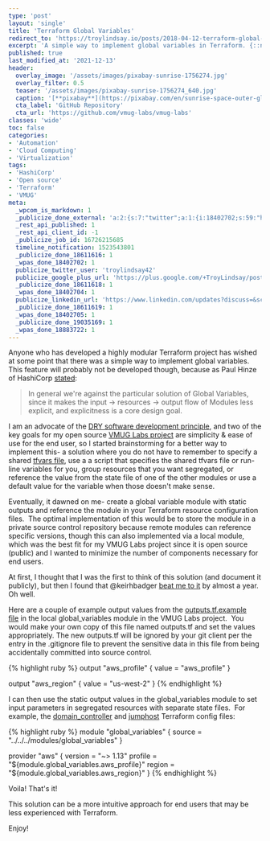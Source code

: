 ```yaml
---
type: 'post'
layout: 'single'
title: 'Terraform Global Variables'
redirect_to: 'https://troylindsay.io/posts/2018-04-12-terraform-global-variables/'
excerpt: 'A simple way to implement global variables in Terraform. {::nomarkdown}<br><br>Example available in the <strong>VMUG-Labs</strong> project.<br><br><iframe style="display: inline-block;" src="https://ghbtns.com/github-btn.html?user=vmug-labs&repo=vmug-labs&type=star&count=true&size=large" frameborder="0" scrolling="0" width="160px" height="30px"></iframe> <iframe style="display: inline-block;" src="https://ghbtns.com/github-btn.html?user=vmug-labs&repo=vmug-labs&type=fork&count=true&size=large" frameborder="0" scrolling="0" width="158px" height="30px"></iframe>{:/nomarkdown}'
published: true
last_modified_at: '2021-12-13'
header:
  overlay_image: '/assets/images/pixabay-sunrise-1756274.jpg'
  overlay_filter: 0.5
  teaser: '/assets/images/pixabay-sunrise-1756274_640.jpg'
  caption: '[**pixabay**](https://pixabay.com/en/sunrise-space-outer-globe-world-1756274/)'
  cta_label: 'GitHub Repository'
  cta_url: 'https://github.com/vmug-labs/vmug-labs'
classes: 'wide'
toc: false
categories:
- 'Automation'
- 'Cloud Computing'
- 'Virtualization'
tags:
- 'HashiCorp'
- 'Open source'
- 'Terraform'
- 'VMUG'
meta:
  _wpcom_is_markdown: 1
  _publicize_done_external: 'a:2:{s:7:"twitter";a:1:{i:18402702;s:59:"https://twitter.com/troylindsay42/status/984440174124953600";}s:8:"facebook";a:1:{i:18883722;s:38:"https://facebook.com/10155592459651314";}}'
  _rest_api_published: 1
  _rest_api_client_id: -1
  _publicize_job_id: 16726215685
  timeline_notification: 1523543801
  _publicize_done_18611616: 1
  _wpas_done_18402702: 1
  publicize_twitter_user: 'troylindsay42'
  publicize_google_plus_url: 'https://plus.google.com/+TroyLindsay/posts/UPv7PQhPsrW'
  _publicize_done_18611618: 1
  _wpas_done_18402704: 1
  publicize_linkedin_url: 'https://www.linkedin.com/updates?discuss=&scope=19360941&stype=M&topic=6390205878632542208&type=U&a=-pZo'
  _publicize_done_18611619: 1
  _wpas_done_18402705: 1
  _publicize_done_19035169: 1
  _wpas_done_18883722: 1
---
```

Anyone who has developed a highly modular Terraform project has wished at some point that there was a simple way to implement global variables.  This feature will probably not be developed though, because as Paul Hinze of HashiCorp [stated][issue_5480]:

> In general we're against the particular solution of Global Variables, since it makes the input -> resources -> output flow of Modules less explicit, and explicitness is a core design goal.

I am an advocate of the [DRY software development principle][dry], and two of the key goals for my open source [VMUG Labs project][repo] are simplicity & ease of use for the end user, so I started brainstorming for a better way to implement this- a solution where you do not have to remember to specify a shared [tfvars file][vars], use a a script that specifies the shared tfvars file or run-line variables for you, group resources that you want segregated, or reference the value from the state file of one of the other modules or use a default value for the variable when those doesn't make sense.

Eventually, it dawned on me- create a global variable module with static outputs and reference the module in your Terraform resource configuration files.  The optimal implementation of this would be to store the module in a private source control repository because remote modules can reference specific versions, though this can also implemented via a local module, which was the best fit for my VMUG Labs project since it is open source (public) and I wanted to minimize the number of components necessary for end users.

At first, I thought that I was the first to think of this solution (and document it publicly), but then I found that @keirhbadger [beat me to it][issue_5480] by almost a year.  Oh well.

Here are a couple of example output values from the [outputs.tf.example file][example] in the local global_variables module in the VMUG Labs project.  You would make your own copy of this file named outputs.tf and set the values appropriately.  The new outputs.tf will be ignored by your git client per the entry in the .gitignore file to prevent the sensitive data in this file from being accidentally committed into source control.

<!-- hcl is not supported by rouge or pygments at this time -->
{% highlight ruby %}
output "aws_profile" {
  value = "aws_profile"
}

output "aws_region" {
  value = "us-west-2"
}
{% endhighlight %}

I can then use the static output values in the global_variables module to set input parameters in segregated resources with separate state files.  For example, the [domain_controller][dc] and [jumphost][bastion] Terraform config files:

<!-- hcl is not supported by rouge or pygments at this time -->
{% highlight ruby %}
module "global_variables" {
  source = "../../../modules/global_variables"
}

provider "aws" {
  version = "~> 1.13"
  profile = "${module.global_variables.aws_profile}"
  region = "${module.global_variables.aws_region}"
}
{% endhighlight %}

Voila!  That's it!

This solution can be a more intuitive approach for end users that may be less experienced with Terraform.

Enjoy!

[issue_5480]: https://github.com/hashicorp/terraform/issues/5480
[dry]: https://en.wikipedia.org/wiki/Don%27t_repeat_yourself "Don't Repeat Yourself"
[repo]: https://github.com/vmug-labs/vmug-labs
[vars]: https://www.terraform.io/intro/getting-started/variables.html
[example]: https://github.com/vmug-labs/vmug-labs/blob/master/modules/global_variables/outputs.tf.example
[dc]: https://github.com/vmug-labs/vmug-labs/blob/master/live/global/domain_controller/main.tf
[bastion]: https://github.com/vmug-labs/vmug-labs/blob/master/live/global/jumphost/main.tf
